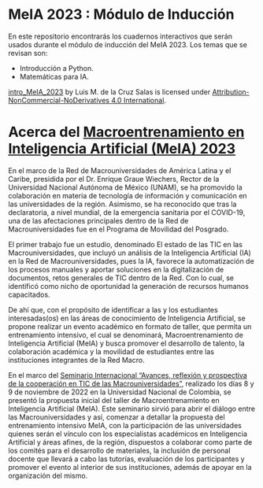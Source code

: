 # MeIA 2023 : Módulo de Inducción 

En este repositorio encontrarás los cuadernos interactivos que serán usados durante el módulo de inducción del MeIA 2023. Los temas que se revisan son:
* Introducción a Python.
* Matemáticas para IA.

<a href="https://github.com/luiggix/intro_MeIA_2023">intro_MeIA_2023</a> by Luis M. de la Cruz Salas is licensed under <a href="https://creativecommons.org/licenses/by-nc-nd/4.0?ref=chooser-v1">Attribution-NonCommercial-NoDerivatives 4.0 International</a>.

# Acerca del [Macroentrenamiento en Inteligencia Artificial (MeIA) 2023](https://www.taller-tic.redmacro.unam.mx/MeIA/index.php)

En el marco de la Red de Macrouniversidades de América Latina y el Caribe, presidida por el Dr. Enrique Graue Wiechers, Rector de la Universidad Nacional Autónoma de México (UNAM), se ha promovido la colaboración en materia de tecnología de información y comunicación en las universidades de la región. Asimismo, se ha reconocido que tras la declaratoria, a nivel mundial, de la emergencia sanitaria por el COVID-19, una de las afectaciones principales dentro de la Red de Macrouniversidades fue en el Programa de Movilidad del Posgrado. 

El primer trabajo fue un estudio, denominado El estado de las TIC en las Macrouniversidades, que incluyó un análisis de la Inteligencia Artificial (IA) en la Red de Macrouniversidades, pues la IA, favorece la automatización de los procesos manuales y aportar soluciones en la digitalización de documentos, retos generales de TIC dentro de la Red. Con lo cual, se identificó como nicho de oportunidad la generación de recursos humanos capacitados.

De ahí que, con el propósito de identificar a las y los estudiantes interesadas(os) en las áreas de conocimiento de Inteligencia Artificial, se propone realizar un evento académico en formato de taller, que permita un entrenamiento intensivo, el cual se denominará, Macroentrenamiento de Inteligencia Artificial (MeIA) y busca promover el desarrollo de talento, la colaboración académica y la movilidad de estudiantes entre las instituciones integrantes de la Red Macro. 

En el marco del [Seminario Internacional “Avances, reflexión y prospectiva de la cooperación en TIC de las Macrouniversidades”](https://www.taller-tic.redmacro.unam.mx/taller2.php), realizado los días 8 y 9 de noviembre de 2022 en la Universidad Nacional de Colombia, se presentó la propuesta inicial del taller de Macroentrenamiento en Inteligencia Artificial (MeIA). Este seminario sirvió para abrir el diálogo entre las Macrouniversidades y así, comenzar a detallar la propuesta del entrenamiento intensivo MeIA, con la participación de las universidades quienes serán el vínculo con los especialistas académicos en Inteligencia Artificial y áreas afines, de la región, dispuestos a colaborar como parte de los comités para el desarrollo de materiales, la inclusión de personal docente que llevará a cabo las tutorías, evaluación de los participantes y promover el evento al interior de sus instituciones, además de apoyar en la organización del mismo. 
